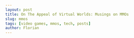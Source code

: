 ```yaml
---
layout: post
title: On The Appeal of Virtual Worlds: Musings on MMOs
slug: mmos
tags: [video games, mmos, tech, posts]
author: Florian
---
```


